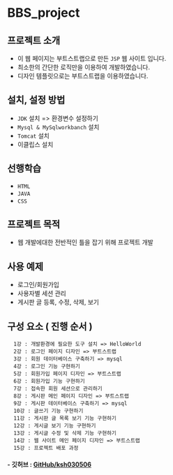 # BBS_project

## 프로젝트 소개
* 이 웹 페이지는 부트스트랩으로 만든 ```JSP``` 웹 사이트 입니다.
* 최소한의 간단한 로직만을 이용하여 개발하였습니다.
* 디자인 템플릿으로는 부트스트랩을 이용하였습니다.

## 설치, 설정 방법
* ```JDK``` 설치 => 환경변수 설정하기
* ```Mysql & MySqlworkbanch``` 설치
* ```Tomcat``` 설치
* 이클립스 설치

## 선행학습 
* ```HTML```
* ```JAVA```
* ```CSS```

## 프로젝트 목적
* 웹 개발에대한 전반적인 틀을 잡기 위해 프로젝트 개발

## 사용 예제
* 로그인/회원가입
* 사용자별 세션 관리
* 게시판 글 등록, 수정, 삭제, 보기

## 구성 요소 ( 진행 순서 )
  ```
    1강 : 개발환경에 필요한 도구 설치 => HelloWorld
    2강 : 로그인 페이지 디자인 => 부트스트랩
    3강 : 회원 데이터베이스 구축하기 => mysql
    4강 : 로그인 기능 구현하기
    5강 : 회원가입 페이지 디자인 => 부트스트랩
    6강 : 회원가입 기능 구현하기
    7강 : 접속한 회원 세션으로 관리하기
    8강 : 게시판 메인 페이지 디자인 => 부트스트랩
    9강 : 게시판 데이터베이스 구축하기 => mysql
    10강 : 글쓰기 기능 구현하기
    11강 : 게시판 글 목록 보기 기능 구현하기
    12강 : 게시글 보기 기능 구현하기
    13강 : 게시글 수정 및 삭제 기능 구현하기
    14강 : 웹 사이트 메인 페이지 디자인 => 부트스트랩
    15강 : 프로젝트 배포 과정
  ```

#### - 깃허브 : [GitHub/ksh030506](https://github.com/ksh030506)
